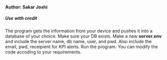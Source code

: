 #### Author: Sakar Joshi
##### Use with credit

The program gets the information from your device and pushes it into a database of your choice. 
Make sure your DB exists. Make a new <strong>server.env</strong> and include the server name, db name, user, and pwd. Also include the email, pwd, receipient for KPI alerts.
Run the program. You can modify the code accoding to your requirements.

